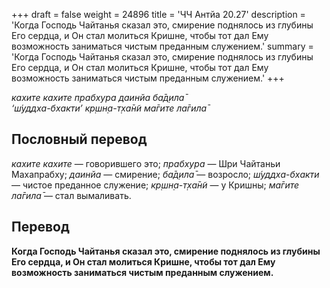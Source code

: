 +++
draft = false
weight = 24896
title = 'ЧЧ Антйа 20.27'
description = 'Когда Господь Чайтанья сказал это, смирение поднялось из глубины Его сердца, и Он стал молиться Кришне, чтобы тот дал Ему возможность заниматься чистым преданным служением.'
summary = 'Когда Господь Чайтанья сказал это, смирение поднялось из глубины Его сердца, и Он стал молиться Кришне, чтобы тот дал Ему возможность заниматься чистым преданным служением.'
+++

_кахите кахите прабхура даинйа ба̄д̣ила̄  
‘ш́уддха-бхакти’ кр̣шн̣а-т̣ха̄н̃и ма̄гите ла̄гила̄_

## Пословный перевод

_кахите_ _кахите_ — говорившего это; _прабхура_ — Шри Чайтаньи Махапрабху; _даинйа_ — смирение; _ба̄д̣ила̄_ — возросло; _ш́уддха_\-_бхакти_ — чистое преданное служение; _кр̣шн̣а_\-_т̣ха̄н̃и_ — у Кришны; _ма̄гите_ _ла̄гила̄_ — стал вымаливать.

## Перевод

**Когда Господь Чайтанья сказал это, смирение поднялось из глубины Его сердца, и Он стал молиться Кришне, чтобы тот дал Ему возможность заниматься чистым преданным служением.**
